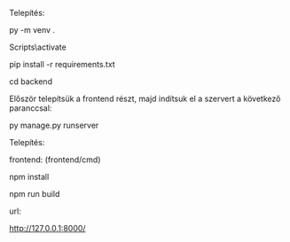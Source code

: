 Telepítés:  

py -m venv .  

Scripts\activate  

pip install -r requirements.txt  

cd backend  

Először telepítsük a frontend részt, majd indítsuk el a szervert a következő paranccsal:  

py manage.py runserver  


Telepítés:  

frontend: (frontend/cmd)  

npm install  

npm run build  


url:  

http://127.0.0.1:8000/  

